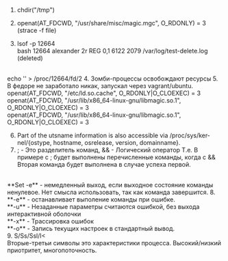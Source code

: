 1. chdir("/tmp")
2. openat(AT_FDCWD, "/usr/share/misc/magic.mgc", O_RDONLY) = 3 (strace -f file)

3. lsof -p 12664 <br>
bash 12664 alexander   2r      REG                0,1     6122   2079 /var/log/test-delete.log (deleted)
<br>
echo '' > /proc/12664/fd/2
4. Зомби-процессы освобождают ресурсы
5. В федоре не заработало никак, запускал через vagrant/ubuntu.
openat(AT_FDCWD, "/etc/ld.so.cache", O_RDONLY|O_CLOEXEC) = 3
<br>
openat(AT_FDCWD, "/usr/lib/x86_64-linux-gnu/libmagic.so.1", O_RDONLY|O_CLOEXEC) = 3
<br>
openat(AT_FDCWD, "/usr/lib/x86_64-linux-gnu/libmagic.so.1", O_RDONLY|O_CLOEXEC) = 3

6.    Part of the utsname information is also accessible  via  /proc/sys/ker‐
       nel/{ostype, hostname, osrelease, version, domainname}.
   7.  ; - Это разделитель команд,
       && - Логический оператор
   Т.е. В примере с ; будет выполнены перечисленные команды, когда с && Вторая команда будет выполнена в случае успеха первой.
   <br>
   **Set -e** - немедленный выход, если выходное состояние команды ненулевое.
   Нет смысла использовать, так как команда завершится.
8. <br> 
**-e** - останавливает выполение команды при ошибке.<br>
**-u** - Незаданные параметры считаются ошибкой, без выхода интерактивной оболочки<br>
**-x** - Трассировка ошибок<br>
**-o** - Запись текущих настроек в стандартный вывод.<br>
9. S/Ss/Ssl/I< <br>
Вторые-третьи символы это характеристики процесса. Высокий/низкий приотритет, многопоточность.